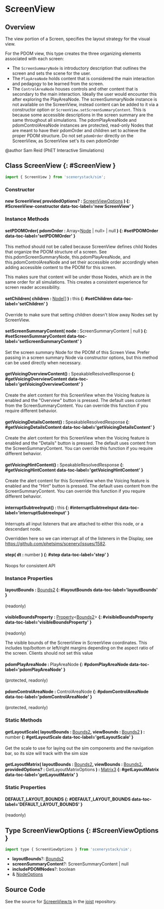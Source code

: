 # ScreenView

## Overview

The view portion of a Screen, specifies the layout strategy for the visual view.

For the PDOM view, this type creates  the three organizing elements associated with each screen:
- The `ScreenSummaryNode` is introductory description that outlines the screen and sets the scene for the user.
- The `PlayAreaNode` holds content that is considered the main interaction and pedagogy to be learned from the screen.
- The `ControlAreaNode` houses controls and other content that is secondary to the main interaction. Ideally the user
      would encounter this after exploring the PlayAreaNode.
The screenSummaryNode instance is not available on the ScreenView, instead content can be added to it via a constructor
option or `ScreenView.setScreenSummaryContent`. This is because some accessible descriptions in the screen summary
are the same throughout all simulations. The pdomPlayAreaNode and pdomControlAreaNode instances are protected, read-only Nodes
that are meant to have their pdomOrder and children set to achieve the proper PDOM structure. Do not set
`pdomOrder` directly on the ScreenView, as ScreenView set's its own pdomOrder

@author Sam Reid (PhET Interactive Simulations)

## Class ScreenView {: #ScreenView }


```js
import { ScreenView } from 'scenerystack/sim';
```
### Constructor

#### new ScreenView( providedOptions? : <span style="font-weight: 400;">[ScreenViewOptions](../sim/ScreenView.md#ScreenViewOptions)</span> ) {: #ScreenView-constructor data-toc-label='new ScreenView' }

### Instance Methods

#### setPDOMOrder( pdomOrder : <span style="font-weight: 400;">Array&lt;[Node](../scenery/Node.md) | <span style="color: hsla(calc(var(--md-hue) + 180deg),80%,40%,1);">null</span>&gt; | <span style="color: hsla(calc(var(--md-hue) + 180deg),80%,40%,1);">null</span></span> ) {: #setPDOMOrder data-toc-label='setPDOMOrder' }

This method should not be called because ScreenView defines child Nodes that organize the PDOM structure of a
screen. See this.pdomScreenSummaryNode, this.pdomPlayAreaNode, and this.pdomControlAreaNode and set their accessible
order accordingly when adding accessible content to the PDOM for this screen.

This makes sure that content will be under those Nodes, which are in the same order for all simulations. This
creates a consistent experience for screen reader accessibility.

#### setChildren( children : <span style="font-weight: 400;">[Node](../scenery/Node.md)[]</span> ) : <span style="font-weight: 400;"><span style="color: hsla(calc(var(--md-hue) + 180deg),80%,40%,1);">this</span></span> {: #setChildren data-toc-label='setChildren' }

Override to make sure that setting children doesn't blow away Nodes set by ScreenView.

#### setScreenSummaryContent( node : <span style="font-weight: 400;">ScreenSummaryContent | <span style="color: hsla(calc(var(--md-hue) + 180deg),80%,40%,1);">null</span></span> ) {: #setScreenSummaryContent data-toc-label='setScreenSummaryContent' }

Set the screen summary Node for the PDOM of this Screen View. Prefer passing in a screen summary Node via
constructor options, but this method can be used directly when necessary.

#### getVoicingOverviewContent() : <span style="font-weight: 400;">SpeakableResolvedResponse</span> {: #getVoicingOverviewContent data-toc-label='getVoicingOverviewContent' }

Create the alert content for this ScreenView when the Voicing feature is enabled and the "Overview" button
is pressed.
The default uses content from the ScreenSummaryContent. You can override this function if you require different behavior.

#### getVoicingDetailsContent() : <span style="font-weight: 400;">SpeakableResolvedResponse</span> {: #getVoicingDetailsContent data-toc-label='getVoicingDetailsContent' }

Create the alert content for this ScreenView when the Voicing feature is enabled and the "Details" button is
pressed.
The default uses content from the ScreenSummaryContent. You can override this function if you require different behavior.

#### getVoicingHintContent() : <span style="font-weight: 400;">SpeakableResolvedResponse</span> {: #getVoicingHintContent data-toc-label='getVoicingHintContent' }

Create the alert content for this ScreenView when the Voicing feature is enabled and the "Hint" button is pressed.
The default uses content from the ScreenSummaryContent. You can override this function if you require different behavior.

#### interruptSubtreeInput() : <span style="font-weight: 400;"><span style="color: hsla(calc(var(--md-hue) + 180deg),80%,40%,1);">this</span></span> {: #interruptSubtreeInput data-toc-label='interruptSubtreeInput' }

Interrupts all input listeners that are attached to either this node, or a descendant node.

Overridden here so we can interrupt all of the listeners in the Display, see
https://github.com/phetsims/scenery/issues/1582.

#### step( dt : <span style="font-weight: 400;"><span style="color: hsla(calc(var(--md-hue) + 180deg),80%,40%,1);">number</span></span> ) {: #step data-toc-label='step' }

Noops for consistent API

### Instance Properties

#### layoutBounds : <span style="font-weight: 400;">[Bounds2](../dot/Bounds2.md)</span> {: #layoutBounds data-toc-label='layoutBounds' }

(readonly)

#### visibleBoundsProperty : <span style="font-weight: 400;">[Property](../axon/Property.md)&lt;[Bounds2](../dot/Bounds2.md)&gt;</span> {: #visibleBoundsProperty data-toc-label='visibleBoundsProperty' }

(readonly)

The visible bounds of the ScreenView in ScreenView coordinates.  This includes top/bottom or left/right margins
depending on the aspect ratio of the screen. Clients should not set this value

#### pdomPlayAreaNode : <span style="font-weight: 400;">PlayAreaNode</span> {: #pdomPlayAreaNode data-toc-label='pdomPlayAreaNode' }

(protected, readonly)

#### pdomControlAreaNode : <span style="font-weight: 400;">ControlAreaNode</span> {: #pdomControlAreaNode data-toc-label='pdomControlAreaNode' }

(protected, readonly)

### Static Methods

#### getLayoutScale( layoutBounds : <span style="font-weight: 400;">[Bounds2](../dot/Bounds2.md)</span>, viewBounds : <span style="font-weight: 400;">[Bounds2](../dot/Bounds2.md)</span> ) : <span style="font-weight: 400;"><span style="color: hsla(calc(var(--md-hue) + 180deg),80%,40%,1);">number</span></span> {: #getLayoutScale data-toc-label='getLayoutScale' }

Get the scale to use for laying out the sim components and the navigation bar, so its size will track
with the sim size

#### getLayoutMatrix( layoutBounds : <span style="font-weight: 400;">[Bounds2](../dot/Bounds2.md)</span>, viewBounds : <span style="font-weight: 400;">[Bounds2](../dot/Bounds2.md)</span>, providedOptions? : <span style="font-weight: 400;">GetLayoutMatrixOptions</span> ) : <span style="font-weight: 400;">[Matrix3](../dot/Matrix3.md)</span> {: #getLayoutMatrix data-toc-label='getLayoutMatrix' }

### Static Properties

#### DEFAULT_LAYOUT_BOUNDS {: #DEFAULT_LAYOUT_BOUNDS data-toc-label='DEFAULT_LAYOUT_BOUNDS' }

(readonly)



## Type ScreenViewOptions {: #ScreenViewOptions }


```js
import type { ScreenViewOptions } from 'scenerystack/sim';
```


- **layoutBounds**?: [Bounds2](../dot/Bounds2.md)
- **screenSummaryContent**?: ScreenSummaryContent | <span style="color: hsla(calc(var(--md-hue) + 180deg),80%,40%,1);">null</span>
- **includePDOMNodes**?: <span style="color: hsla(calc(var(--md-hue) + 180deg),80%,40%,1);">boolean</span>
- &amp; [NodeOptions](../scenery/Node.md#NodeOptions)




## Source Code

See the source for [ScreenView.ts](https://github.com/phetsims/joist/blob/main/js/ScreenView.ts) in the [joist](https://github.com/phetsims/joist) repository.
